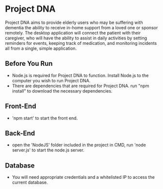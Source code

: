 # Project DNA
Project DNA aims to provide elderly users who may be suffering with dementia the ability to receive in-home support from a loved one or sponsor remotely. The desktop application will connect the patient with their caregiver, who will have the ability to assist in daily activities by setting reminders for events, keeping track of medication, and monitoring incidents all from a single, simple application.

## Before You Run
- Node.js is required for Project DNA to function. Install Node.js to the computer you wish to run Project DNA.
- There are dependencies that are required for Project DNA. run "npm install" to download the necessary dependencies.

## Front-End
- 'npm start' to start the front end.

## Back-End
- open the 'NodeJS' folder included in the project in CMD, run 'node server.js' to start the node.js server.

## Database
- You will need appropriate credentials and a whitelisted IP to access the current database.
